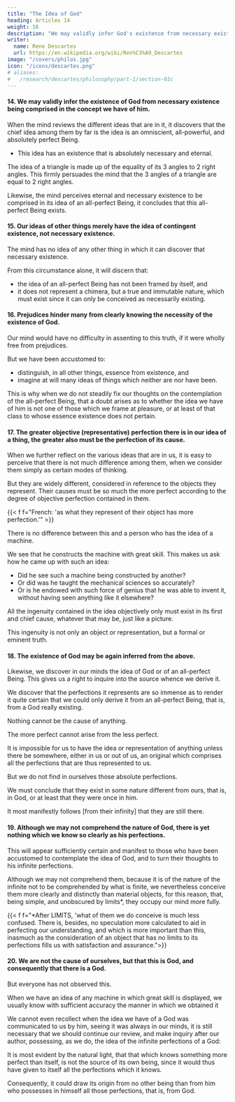 ```yaml
---
title: "The Idea of God"
heading: Articles 14
weight: 16
description: "We may validly infer God's existence from necessary existence being comprised in our concept of him"
writer:
  name: Rene Descartes
  url: https://en.wikipedia.org/wiki/Ren%C3%A9_Descartes
image: "/covers/philos.jpg"
icon: "/icons/descartes.png"
# aliases:
#   /research/descartes/philosophy/part-1/section-01c
---
```



#### 14. We may validly infer the existence of God from necessary existence being comprised in the concept we have of him.

When the mind reviews the different ideas that are in it, it discovers that the chief idea among them by far is the idea is an omniscient, all-powerful, and absolutely perfect Being.
- This idea has an existence that is absolutely necessary and eternal.
<!-- In this idea there is contained not only possible and contingent existence, as in the ideas of all other things which it clearly perceives, but  -->

The idea of a triangle is made up of the equality of its 3 angles to 2 right angles. This firmly persuades the mind that the 3 angles of a triangle are equal to 2 right angles.

Likewise, the mind perceives eternal and necessary existence to be comprised in its idea of an all-perfect Being, it concludes that this all-perfect Being exists.


#### 15. Our ideas of other things merely have the idea of **contingent existence**, not necessary existence.

The mind has no idea of any other thing in which it can discover that necessary existence. 

From this circumstance alone, it will discern that:
- the idea of an all-perfect Being has not been framed by itself, and
- it does not represent a chimera, but a true and immutable nature, which must exist since it can only be conceived as necessarily existing.


#### 16. Prejudices hinder many from clearly knowing the necessity of the existence of God.

Our mind would have no difficulty in assenting to this truth, if it were wholly free from prejudices.

But we have been accustomed to:
- distinguish, in all other things, essence from existence, and
- imagine at will many ideas of things which neither are nor have been.

This is why when we do not steadily fix our thoughts on the contemplation of the all-perfect Being, that a doubt arises as to whether the idea we have of him is not one of those which we frame at pleasure, or at least of that class to whose essence existence does not pertain.


#### 17. The greater objective (representative) perfection there is in our idea of a thing, the greater also must be the perfection of its cause.

When we further reflect on the various ideas that are in us, it is easy to perceive that there is not much difference among them, when we consider them simply as certain modes of thinking. 

But they are widely different, considered in reference to the objects they represent. Their causes must be so much the more perfect according to the degree of objective perfection contained in them. 

{{< f f="French: 'as what they represent of their object has more perfection.'" >}}


There is no difference between this and a person who has the idea of a machine. 

We see that he constructs the machine with great skill. This makes us ask how he came up with such an idea:
- Did he see such a machine being constructed by another? 
- Or did was he taught the mechanical sciences so accurately? 
- Or is he endowed with such force of genius that he was able to invent it, without having seen anything like it elsewhere?

All the ingenuity contained in the idea objectively only must exist in its first and chief cause, whatever that may be, just like a picture. 

This ingenuity is not only an object or representation, but a formal or eminent truth.


#### 18. The existence of God may be again inferred from the above.

Likewise, we discover in our minds the idea of God or of an all-perfect Being. This gives us a right to inquire into the source whence we derive it. 

We discover that the perfections it represents are so immense as to render it quite certain that we could only derive it from an all-perfect Being, that is, from a God really existing.

<!-- For it is not only manifest by the natural light that  -->

Nothing cannot be the cause of anything.

 <!-- whatever, and that  -->

The more perfect cannot arise from the less perfect.  

<!-- so as to be thereby produced as by its efficient and total cause, but also that  -->

It is impossible for us to have the idea or representation of anything unless there be somewhere, either in us or out of us, an original which comprises all the perfections that are thus represented to us.

But we do not find in ourselves those absolute perfections. 

 <!-- of which we have the idea,  -->

We must conclude that they exist in some nature different from ours, that is, in God, or at least that they were once in him. 

It most manifestly follows [from their infinity] that they are still there.


#### 19. Although we may not comprehend the nature of God, there is yet nothing which we know so clearly as his perfections.

This will appear sufficiently certain and manifest to those who have been accustomed to contemplate the idea of God, and to turn their thoughts to his infinite perfections.

Although we may not comprehend them, because it is of the nature of the infinite not to be comprehended by what is finite, we nevertheless conceive them more clearly and distinctly than material objects, for this reason, that, being simple, and unobscured by limits*, they occupy our mind more fully.

{{< f f="*After LIMITS, 'what of them we do conceive is much less confused. There is, besides, no speculation more calculated to aid in perfecting our understanding, and which is more important than this, inasmuch as the consideration of an object that has no limits to its perfections fills us with satisfaction and assurance.">}}





#### 20. We are not the cause of ourselves, but that this is God, and consequently that there is a God.

But everyone has not observed this.

When we have an idea of any machine in which great skill is displayed, we usually know with sufficient accuracy the manner in which we obtained it

We cannot even recollect when the idea we have of a God was communicated to us by him, seeing it was always in our minds, it is still necessary that we should continue our review, and make inquiry after our author, possessing, as we do, the idea of the infinite perfections of a God:

It is most evident by the natural light, that that which knows something more perfect than itself, is not the source of its own being, since it would thus have given to itself all the perfections which it knows. 

Consequently, it could draw its origin from no other being than from him who possesses in himself all those perfections, that is, from God.
